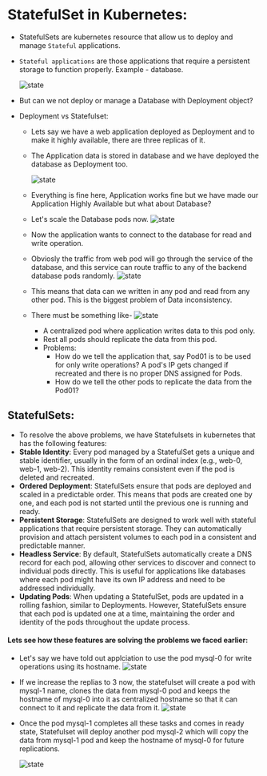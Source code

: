 # StatefulSet in Kubernetes:

- StatefulSets are kubernetes resource that allow us to deploy and manage `Stateful` applications.
- `Stateful applications` are those applications that require a persistent storage to function properly. Example - database.
  
  ![state](../../images/statefulset.png)
- But can we not deploy or manage a Database with Deployment object?
- Deployment vs Statefulset:
  
  - Lets say we have a web application deployed as Deployment and to make it highly available, there are three replicas of it.
  - The Application data is stored in database and we have deployed the database as Deployment too.
    
    ![state](../../images/statefulset1.png)
  - Everything is fine here, Application works fine but we have made our Application Highly Available but what about Database?
  - Let's scale the Database pods now.
    ![state](../../images/statefulset2.png)
  - Now the application wants to connect to the database for read and write operation.
  - Obviosly the traffic from web pod will go through the service of the database, and this service can route traffic to any of the backend database pods randomly.
    ![state](../../images/statefulset3.png)
  - This means that data can we written in any pod and read from any other pod. This is the biggest problem of Data inconsistency.
  - There must be something like-
    ![state](../../images/statefulset4.png)
    
    - A centralized pod where application writes data to this pod only.
    - Rest all pods should replicate the data from this pod.
    - Problems:
      - How do we tell the application that, say Pod01 is to be used for only write operations? A pod's IP gets changed if recreated and there is no proper DNS assigned for Pods.
      - How do we tell the other pods to replicate the data from the Pod01?

## StatefulSets:

- To resolve the above problems, we have Statefulsets in kubernetes that has the following features:
- **Stable Identity**:
  Every pod managed by a StatefulSet gets a unique and stable identifier, usually in the form of an ordinal index (e.g., web-0, web-1, web-2). This identity remains consistent even if the pod is deleted and recreated.
- **Ordered Deployment**:
  StatefulSets ensure that pods are deployed and scaled in a predictable order. This means that pods are created one by one, and each pod is not started until the previous one is running and ready.
- **Persistent Storage**:
  StatefulSets are designed to work well with stateful applications that require persistent storage. They can automatically provision and attach persistent volumes to each pod in a consistent and predictable manner.
- **Headless Service**:
  By default, StatefulSets automatically create a DNS record for each pod, allowing other services to discover and connect to individual pods directly. This is useful for applications like databases where each pod might have its own IP address and need to be addressed individually.
- **Updating Pods**:
  When updating a StatefulSet, pods are updated in a rolling fashion, similar to Deployments. However, StatefulSets ensure that each pod is updated one at a time, maintaining the order and identity of the pods throughout the update process.

#### Lets see how these features are solving the problems we faced earlier:

- Let's say we have told out applciation to use the pod mysql-0 for write operations using its hostname.
  ![state](../../images/statefulset5.png)
- If we increase the replias to 3 now, the statefulset will create a pod with mysql-1 name, clones the data from mysql-0 pod and keeps the hostname of mysql-0 into it as centralized hostname so that it can connect to it and replicate the data from it.
  ![state](../../images/statefulset8.png)
- Once the pod mysql-1 completes all these tasks and comes in ready state, Statefulset will deploy another pod mysql-2 which will copy the data from mysql-1 pod and keep the hostname of mysql-0 for future replications.

  ![state](../../images/statefulset6.png)

